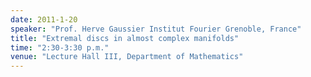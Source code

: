 ```yaml
---
date: 2011-1-20
speaker: "Prof. Herve Gaussier Institut Fourier Grenoble, France"
title: "Extremal discs in almost complex manifolds"
time: "2:30-3:30 p.m."
venue: "Lecture Hall III, Department of Mathematics"
---
```


